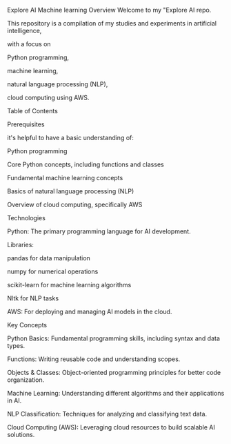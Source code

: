 Explore AI Machine learning
Overview
Welcome to my "Explore AI repo.

This repository is a compilation of my studies and experiments in artificial intelligence, 

with a focus on

Python programming,

machine learning, 

natural language processing (NLP), 

cloud computing using AWS.


Table of Contents

Prerequisites

it's helpful to have a basic understanding of:

Python programming

Core Python concepts, including functions and classes

Fundamental machine learning concepts

Basics of natural language processing (NLP)

Overview of cloud computing, specifically AWS

Technologies 

Python: The primary programming language for AI development.


Libraries:

pandas for data manipulation

numpy for numerical operations

scikit-learn for machine learning algorithms

Nltk for NLP tasks

AWS: For deploying and managing AI models in the cloud.

Key Concepts

Python Basics: Fundamental programming skills, including syntax and data types.

Functions: Writing reusable code and understanding scopes.

Objects & Classes: Object-oriented programming principles for better code organization.

Machine Learning: Understanding different algorithms and their applications in AI.

NLP Classification: Techniques for analyzing and classifying text data.

Cloud Computing (AWS): Leveraging cloud resources to build scalable AI solutions.



